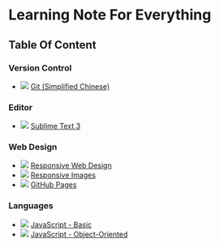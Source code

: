 # Learning Note For Everything

## Table Of Content

### Version Control

- ![](http://progressed.io/bar/100) [Git (Simplified Chinese)](Version_Control/Git.md)

### Editor

- ![](http://progressed.io/bar/75) [Sublime Text 3](Editor/Sublime_Text_3.md)

### Web Design

- ![](http://progressed.io/bar/100) [Responsive Web Design](Web_Design/Responsive_Web.md)
- ![](http://progressed.io/bar/25) [Responsive Images](Web_Design/Responsive_Images.md)
- ![](http://progressed.io/bar/100) [GitHub Pages](Web_Design/GitHub_Page.md)

### Languages

- ![](http://progressed.io/bar/100) [JavaScript - Basic](Language/JavaScript.md)
- ![](http://progressed.io/bar/60) [JavaScript - Object-Oriented](Language/Object_Oriented_JavaScript.md)